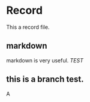 # Record
 This a record file.
## markdown 
  markdown is very useful.
  *TEST*

## this is a branch test.

A



















